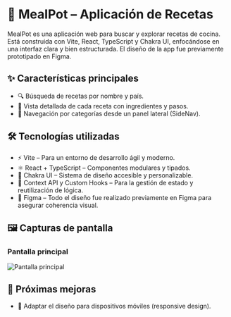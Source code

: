 # 🍲 MealPot – Aplicación de Recetas

MealPot es una aplicación web para buscar y explorar recetas de cocina. Está construida con Vite, React, TypeScript y Chakra UI, enfocándose en una interfaz clara y bien estructurada. El diseño de la app fue previamente prototipado en Figma.

## ✨ Características principales

- 🔍 Búsqueda de recetas por nombre y país.
- 📖 Vista detallada de cada receta con ingredientes y pasos.
- 📂 Navegación por categorías desde un panel lateral (SideNav).

## 🛠️ Tecnologías utilizadas

- ⚡ Vite – Para un entorno de desarrollo ágil y moderno.
- ⚛️ React + TypeScript – Componentes modulares y tipados.
- 🎨 Chakra UI – Sistema de diseño accesible y personalizable.
- 🧠 Context API y Custom Hooks – Para la gestión de estado y reutilización de lógica.
- 🧩 Figma – Todo el diseño fue realizado previamente en Figma para asegurar coherencia visual.

## 🖼️ Capturas de pantalla

### Pantalla principal

![Pantalla principal](https://github.com/cescktNC/meal-pot-app/src/assets/screenshots/main_screen.JPG)

## 🧪 Próximas mejoras

- 📱 Adaptar el diseño para dispositivos móviles (responsive design).
